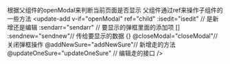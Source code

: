  根据父组件的openModal来判断当前页面是否显示 
 父组件通过ref来操作子组件的一些方法
 <update-add
      v-if="openModal" 
      ref="child"
      :isedit="isedit" // 是新增还是编辑
      :sendarr="sendarr" // 要显示的弹框里面的添加项 []
      :sendnew="sendnew"// 传给要显示的数据 {}
      @closeModal="closeModal"// 关闭弹框操作 
      @addNewSure="addNewSure"// 新增走的方法
      @updateOneSure="updateOneSure" // 编辑走的接口
    />